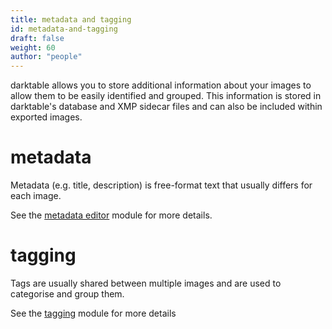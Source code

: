 ```yaml
---
title: metadata and tagging
id: metadata-and-tagging
draft: false
weight: 60
author: "people"
---
```


darktable allows you to store additional information about your images to allow them to be easily identified and grouped. This information is stored in darktable's database and XMP sidecar files and can also be included within exported images.

# metadata

Metadata (e.g. title, description) is free-format text that usually differs for each image.

See the [metadata editor](../../module-reference/utility-modules/shared/metadata-editor.md) module for more details.

# tagging

Tags are usually shared between multiple images and are used to categorise and group them.

See the [tagging](../../module-reference/utility-modules/shared/tagging.md) module for more details
